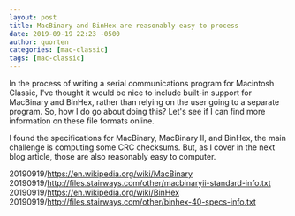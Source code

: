 ```yaml
---
layout: post
title: MacBinary and BinHex are reasonably easy to process
date: 2019-09-19 22:23 -0500
author: quorten
categories: [mac-classic]
tags: [mac-classic]
---
```


In the process of writing a serial communications program for
Macintosh Classic, I've thought it would be nice to include built-in
support for MacBinary and BinHex, rather than relying on the user
going to a separate program.  So, how I do go about doing this?  Let's
see if I can find more information on these file formats online.

I found the specifications for MacBinary, MacBinary II, and BinHex,
the main challenge is computing some CRC checksums.  But, as I cover
in the next blog article, those are also reasonably easy to computer.

20190919/https://en.wikipedia.org/wiki/MacBinary  
20190919/http://files.stairways.com/other/macbinaryii-standard-info.txt  
20190919/https://en.wikipedia.org/wiki/BinHex  
20190919/http://files.stairways.com/other/binhex-40-specs-info.txt

